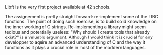 Libft is the very first project available at 42 schools.

The assignement is pretty straight forward: re-implement some of the LIBC functions. 
The point of doing such exercise, is to build solid knowledge on the inner working of C strings.
Re-implementing a library might seem tedious and potentially useless: "Why should I create tools that already exist?" 
is a valuable argument. Although I would think it is crucial for any developper to aquire an advanced understanding of C and the way
it functions as it plays a crucial role in most of the moddern languages. 
